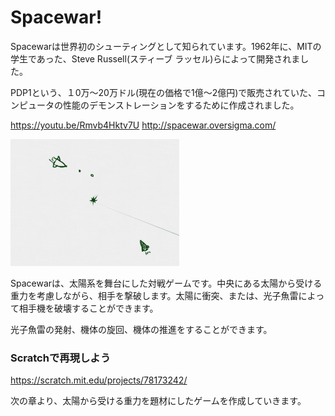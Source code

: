 # Spacewar!

Spacewarは世界初のシューティングとして知られています。1962年に、MITの学生であった、Steve Russell(スティーブ ラッセル)らによって開発されました。

PDP1という、１0万～20万ドル(現在の価格で1億～2億円)で販売されていた、コンピュータの性能のデモンストレーションをするために作成されました。


https://youtu.be/Rmvb4Hktv7U
http://spacewar.oversigma.com/

![](about.png)

Spacewarは、太陽系を舞台にした対戦ゲームです。中央にある太陽から受ける重力を考慮しながら、相手を撃破します。太陽に衝突、または、光子魚雷によって相手機を破壊することができます。

光子魚雷の発射、機体の旋回、機体の推進をすることができます。




### Scratchで再現しよう
https://scratch.mit.edu/projects/78173242/

次の章より、太陽から受ける重力を題材にしたゲームを作成していきます。

